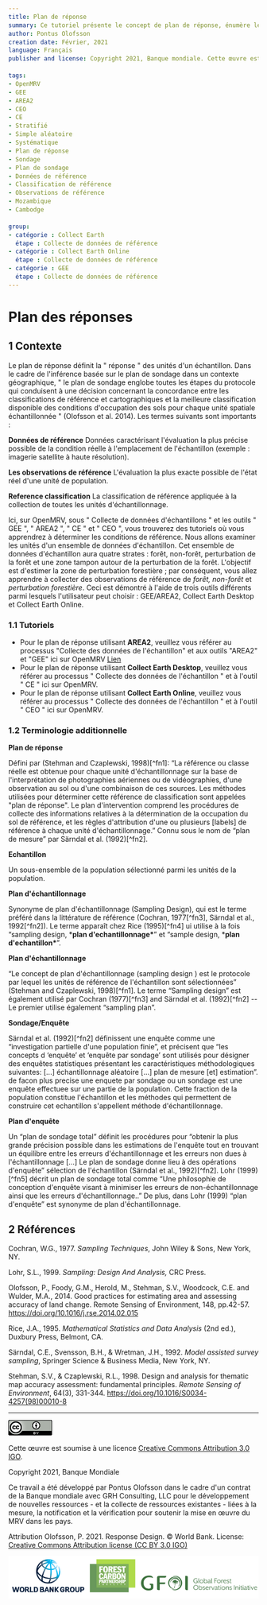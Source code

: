 ```yaml
---
title: Plan de réponse
summary: Ce tutoriel présente le concept de plan de réponse, énumère les termes importants et met en évidence différents outils qui peuvent être utilisés pour la collecte d'observations de référence dans le contexte de l'estimation de superficie et de la précision des cartes. D'autres tutoriels peuvent être trouvés ici sur OpenMRV sous le processus " Collecte de données d'échantillon " et les outils " GEE ", " AREA2 ", " CE ", et " CEO 
author: Pontus Olofsson
creation date: Février, 2021
language: Français
publisher and license: Copyright 2021, Banque mondiale. Cette œuvre est protégée par une licence Creative Commons Attribution 3.0 IGO

tags:
- OpenMRV
- GEE
- AREA2
- CEO
- CE
- Stratifié
- Simple aléatoire
- Systématique
- Plan de réponse
- Sondage
- Plan de sondage
- Données de référence
- Classification de référence
- Observations de référence
- Mozambique
- Cambodge

group:
- catégorie : Collect Earth
  étape : Collecte de données de référence
- catégorie : Collect Earth Online
  étape : Collecte de données de référence
- catégorie : GEE
  étape : Collecte de données de référence
---
```



# Plan des réponses

## 1 Contexte

Le plan de réponse définit la " réponse " des unités d'un échantillon. Dans le cadre de l'inférence basée sur le plan de sondage dans un contexte géographique, " le plan de sondage englobe toutes les étapes du protocole qui conduisent à une décision concernant la concordance entre les classifications de référence et cartographiques et la meilleure classification disponible des conditions d'occupation des sols pour chaque unité spatiale échantillonnée " (Olofsson et al. 2014). Les termes suivants sont importants :

**Données de référence** Données caractérisant l'évaluation la plus précise possible de la condition réelle à l'emplacement de l'échantillon (exemple : imagerie satellite à haute résolution).

**Les observations de référence** L'évaluation la plus exacte possible de l'état réel d'une unité de population.

**Reference classification** La classification de référence appliquée à la collection de toutes les unités d'échantillonnage.

Ici, sur OpenMRV, sous " Collecte de données d'échantillons " et les outils " GEE ", " AREA2 ", " CE " et " CEO ", vous trouverez des tutoriels où vous apprendrez à déterminer les conditions de référence. Nous allons examiner les unités d'un ensemble de données d'échantillon. Cet ensemble de données d'échantillon aura quatre strates : forêt, non-forêt, perturbation de la forêt et une zone tampon autour de la perturbation de la forêt. 
L'objectif est d'estimer la zone de perturbation forestière ; par conséquent, vous allez apprendre à collecter des observations de référence de *forêt, non-forêt* et *perturbation forestière*. Ceci est démontré à l'aide de trois outils différents parmi lesquels l'utilisateur peut choisir : GEE/AREA2, Collect Earth Desktop et Collect Earth Online.

### 1.1 Tutoriels

- Pour le plan de réponse utilisant **AREA2**, veuillez vous référer au processus "Collecte des données de l'échantillon" et aux outils "AREA2" et "GEE" ici sur OpenMRV [Lien](https://github.com/openmrv/MRV/blob/main/Formatted/Modules_3/3_response_design_feb22_2021.md)
- Pour le plan de réponse utilisant **Collect Earth Desktop**, veuillez vous référer au processus " Collecte des données de l'échantillon " et à l'outil " CE " ici sur OpenMRV.
- Pour le plan de réponse utilisant **Collect Earth Online**, veuillez vous référer au processus " Collecte des données de l'échantillon " et à l'outil " CEO " ici sur OpenMRV.

### 1.2 Terminologie additionnelle

**Plan de réponse**

Défini par (Stehman and Czaplewski, 1998)[^fn1]: “La référence ou classe réelle est obtenue pour chaque unité d'échantillonnage sur la base de l'interprétation de photographies aériennes ou de vidéographies, d'une observation au sol ou d'une combinaison de ces sources. Les méthodes utilisées pour déterminer cette référence de classification sont appelées "plan de réponse". Le plan d'intervention comprend les procédures de collecte des informations relatives à la détermination de la occupation du sol de référence, et les règles d'attribution d'une ou plusieurs [labels] de référence à chaque unité d'échantillonnage.” Connu sous le nom de “plan de mesure” par Särndal et al. (1992)[^fn2].

**Echantillon**

Un sous-ensemble de la population sélectionné parmi les unités de la population.

**Plan d'échantillonnage**

Synonyme de plan d'échantillonnage (Sampling Design), qui est le terme préféré dans la littérature de référence (Cochran, 1977[^fn3], Särndal et al., 1992[^fn2]). Le terme apparaît chez Rice (1995)[^fn4] ui utilise à la fois “sampling design, ***plan d'echantillonnage\***” et “sample design, ***plan d'echantillon\***”.

**Plan d'échantillonnage**

“Le concept de plan d'échantillonnage (sampling design ) est le protocole par lequel les unités de référence de l'échantillon sont sélectionnées” (Stehman and Czaplewski, 1998)[^fn1]. Le terme “Sampling design” est également utilisé par Cochran (1977)[^fn3] and Särndal et al. (1992)[^fn2] -- Le premier utilise également “sampling plan”.

**Sondage/Enquête**

Särndal et al. (1992)[^fn2] définissent une enquête comme une “investigation partielle d'une population finie”, et précisent que “les concepts d ‘enquête’ et ‘enquête par sondage’ sont utilisés pour désigner des enquêtes statistiques présentant les caractéristiques méthodologiques suivantes: [...] échantillonnage aléatoire [...] plan de mesure [et] estimation”. de facon plus precise une enquete par sondage ou un sondage est une enquête effectuee sur une partie de la population. Cette fraction de la population constitue l'échantillon et les méthodes qui permettent de construire cet echantillon s'appellent méthode d'échantillonnage.

**Plan d'enquête**

Un “plan de sondage total” définit les procédures pour “obtenir la plus grande précision possible dans les estimations de l'enquête tout en trouvant un équilibre entre les erreurs d'échantillonnage et les erreurs non dues à l'échantillonnage [...] Le plan de sondage donne lieu à des opérations d'enquête” sélection de l'échantillon (Särndal et al., 1992)[^fn2]. Lohr (1999)[^fn5] décrit un plan de sondage total comme “Une philosophie de conception d'enquête visant à minimiser les erreurs de non-échantillonnage ainsi que les erreurs d'échantillonnage..” De plus, dans Lohr (1999) “plan d'enquête” est synonyme de plan d'échantillonnage.

## 2 Références

Cochran, W.G., 1977. *Sampling Techniques*, John Wiley & Sons, New York, NY.

Lohr, S.L., 1999. *Sampling: Design And Analysis,* CRC Press.

Olofsson, P., Foody, G.M., Herold, M., Stehman, S.V., Woodcock, C.E. and Wulder, M.A., 2014. Good practices for estimating area and assessing accuracy of land change. Remote Sensing of Environment, 148, pp.42-57. https://doi.org/10.1016/j.rse.2014.02.015

Rice, J.A., 1995. *Mathematical Statistics and Data Analysis* (2nd ed.), Duxbury Press, Belmont, CA.

Särndal, C.E., Svensson, B.H., & Wretman, J.H., 1992. *Model assisted survey sampling*, Springer Science & Business Media, New York, NY.

Stehman, S.V., & Czaplewski, R.L., 1998. Design and analysis for thematic map accuracy assessment: fundamental principles. *Remote Sensing of Environment*, 64(3), 331-344. https://doi.org/10.1016/S0034-4257(98)00010-8

------

[![img](./figures/cc.png)](./figures/cc.png)

Cette œuvre est soumise à une licence [Creative Commons Attribution 3.0 IGO](https://creativecommons.org/licenses/by/3.0/igo/).

Copyright 2021, Banque Mondiale

Ce travail a été développé par Pontus Olofsson dans le cadre d'un contrat de la Banque mondiale avec GRH Consulting, LLC pour le développement de nouvelles ressources - et la collecte de ressources existantes - liées à la mesure, la notification et la vérification pour soutenir la mise en œuvre du MRV dans les pays.

Attribution
Olofsson, P. 2021. Response Design. © World Bank. License: [Creative Commons Attribution license (CC BY 3.0 IGO)](http://creativecommons.org/licenses/by/3.0/igo/)

![](figures/wb_fcfc_gfoi.png)
